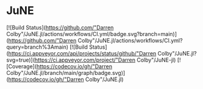 # JuNE

[![Build Status](https://github.com/"Darren Colby"/JuNE.jl/actions/workflows/CI.yml/badge.svg?branch=main)](https://github.com/"Darren Colby"/JuNE.jl/actions/workflows/CI.yml?query=branch%3Amain)
[![Build Status](https://ci.appveyor.com/api/projects/status/github/"Darren Colby"/JuNE.jl?svg=true)](https://ci.appveyor.com/project/"Darren Colby"/JuNE-jl)
[![Coverage](https://codecov.io/gh/"Darren Colby"/JuNE.jl/branch/main/graph/badge.svg)](https://codecov.io/gh/"Darren Colby"/JuNE.jl)
